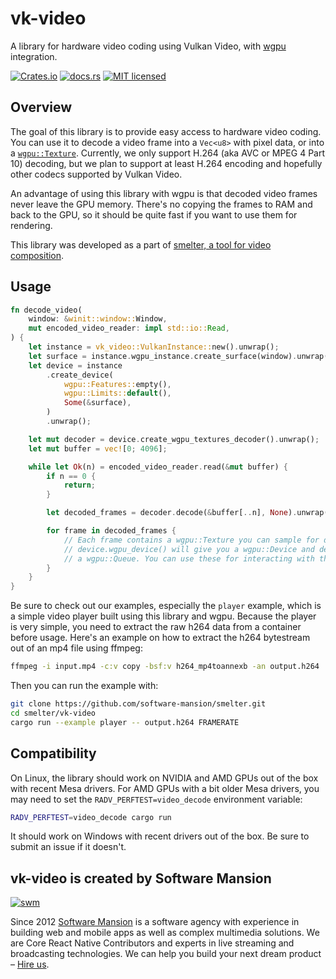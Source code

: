 # vk-video

A library for hardware video coding using Vulkan Video, with [wgpu] integration.

[![Crates.io][crates-badge]][crates-url]
[![docs.rs][docs-badge]][docs-url]
[![MIT licensed][mit-badge]][mit-url]

[crates-badge]: https://img.shields.io/crates/v/vk-video
[crates-url]: https://crates.io/crates/vk-video
[mit-badge]: https://img.shields.io/badge/license-MIT-blue.svg
[mit-url]: https://github.com/software-mansion/smelter/blob/master/vk-video/LICENSE
[docs-badge]: https://img.shields.io/docsrs/vk-video
[docs-url]: https://docs.rs/vk-video/latest/vk-video/

## Overview

The goal of this library is to provide easy access to hardware video coding. You can use it to decode a video frame into a `Vec<u8>` with pixel data, or into a [`wgpu::Texture`]. Currently, we only support H.264 (aka AVC or MPEG 4 Part 10) decoding, but we plan to support at least H.264 encoding and hopefully other codecs supported by Vulkan Video.

An advantage of using this library with wgpu is that decoded video frames never leave the GPU memory. There's no copying the frames to RAM and back to the GPU, so it should be quite fast if you want to use them for rendering.

This library was developed as a part of [smelter, a tool for video composition](https://smelter.dev/).

## Usage

```rs
fn decode_video(
    window: &winit::window::Window,
    mut encoded_video_reader: impl std::io::Read,
) {
    let instance = vk_video::VulkanInstance::new().unwrap();
    let surface = instance.wgpu_instance.create_surface(window).unwrap();
    let device = instance
        .create_device(
            wgpu::Features::empty(),
            wgpu::Limits::default(),
            Some(&surface),
        )
        .unwrap();

    let mut decoder = device.create_wgpu_textures_decoder().unwrap();
    let mut buffer = vec![0; 4096];

    while let Ok(n) = encoded_video_reader.read(&mut buffer) {
        if n == 0 {
            return;
        }

        let decoded_frames = decoder.decode(&buffer[..n], None).unwrap();

        for frame in decoded_frames {
            // Each frame contains a wgpu::Texture you can sample for drawing.
            // device.wgpu_device() will give you a wgpu::Device and device.wgpu_queue()
            // a wgpu::Queue. You can use these for interacting with the frames.
        }
    }
}
```
Be sure to check out our examples, especially the `player` example, which is a simple video player built using this library and wgpu. Because the player is very simple, you need to extract the raw h264 data from a container before usage. Here's an example on how to extract the h264 bytestream out of an mp4 file using ffmpeg:

```sh
ffmpeg -i input.mp4 -c:v copy -bsf:v h264_mp4toannexb -an output.h264
```

Then you can run the example with:

```sh
git clone https://github.com/software-mansion/smelter.git
cd smelter/vk-video
cargo run --example player -- output.h264 FRAMERATE
```

## Compatibility

On Linux, the library should work on NVIDIA and AMD GPUs out of the box with recent Mesa drivers. For AMD GPUs with a bit older Mesa drivers, you may need to set the `RADV_PERFTEST=video_decode` environment variable:

```sh
RADV_PERFTEST=video_decode cargo run
```

It should work on Windows with recent drivers out of the box. Be sure to submit an issue if it doesn't.

[wgpu]: https://wgpu.rs/
[`wgpu::Texture`]: https://docs.rs/wgpu/latest/wgpu/struct.Texture.html

## vk-video is created by Software Mansion

[![swm](https://logo.swmansion.com/logo?color=white&variant=desktop&width=150&tag=smelter-vk-video 'Software Mansion')](https://swmansion.com)

Since 2012 [Software Mansion](https://swmansion.com) is a software agency with experience in building web and mobile apps as well as complex multimedia solutions. We are Core React Native Contributors and experts in live streaming and broadcasting technologies. We can help you build your next dream product – [Hire us](https://swmansion.com/contact/projects?utm_source=smelter-vk-video&utm_medium=readme).
